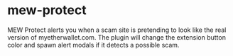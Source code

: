 # mew-protect
MEW Protect alerts you when a scam site is pretending to look like the real version of myetherwallet.com. The plugin will change the extension button color and spawn alert modals if it detects a possible scam.
